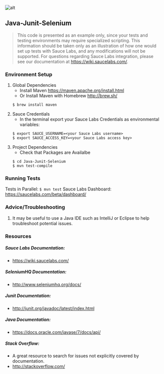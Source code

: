 ![alt](https://saucelabs.com/images/sauce-labs-logo.png)

## Java-Junit-Selenium

>This code is presented as an example only, since your tests and testing environments may require specialized scripting. This information should be taken only as an
>illustration of how one would set up tests with Sauce Labs, and any modifications will not be supported. For questions regarding Sauce Labs integration, please see 
>our documentation at https://wiki.saucelabs.com/.

### Environment Setup

1. Global Dependencies
    * Install Maven
    	https://maven.apache.org/install.html
    * Or Install Maven with Homebrew
    	http://brew.sh/
    ```
    $ brew install maven
    ```
2. Sauce Credentials
    * In the terminal export your Sauce Labs Credentials as environmental variables:
    ```
    $ export SAUCE_USERNAME=<your Sauce Labs username>
	$ export SAUCE_ACCESS_KEY=<your Sauce Labs access key>
    ```
3. Project Dependencies
	* Check that Packages are Availalbe
	```
	$ cd Java-Junit-Selenium
	$ mvn test-compile
	```
### Running Tests

Tests in Parallel:
	```
	$ mvn test
	```
Sauce Labs Dashboard:
https://saucelabs.com/beta/dashboard/

### Advice/Troubleshooting
1. It may be useful to use a Java IDE such as IntelliJ or Eclipse to help troubleshoot potential issues. 

### Resources
##### Sauce Labs Documentation: 
* https://wiki.saucelabs.com/

##### SeleniumHQ Documentation:
* http://www.seleniumhq.org/docs/

##### Junit Documentation: 
* http://junit.org/javadoc/latest/index.html

##### Java Documentation: 
* https://docs.oracle.com/javase/7/docs/api/

##### Stack Overflow:
* A great resource to search for issues not explicitly covered by documentation.
* http://stackoverflow.com/








